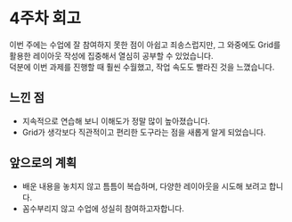 # 4주차 회고

이번 주에는 수업에 잘 참여하지 못한 점이 아쉽고 죄송스럽지만,
그 와중에도 Grid를 활용한 레이아웃 작성에 집중해서 열심히 공부할 수 있었습니다.  
덕분에 이번 과제를 진행할 때 훨씬 수월했고, 작업 속도도 빨라진 것을 느꼈습니다.

## 느낀 점

- 지속적으로 연습해 보니 이해도가 정말 많이 높아졌습니다.
- Grid가 생각보다 직관적이고 편리한 도구라는 점을 새롭게 알게 되었습니다.

## 앞으로의 계획

- 배운 내용을 놓치지 않고 틈틈이 복습하며, 다양한 레이아웃을 시도해 보려고 합니다.
- 꼼수부리지 않고 수업에 성실히 참여하고자합니다.
